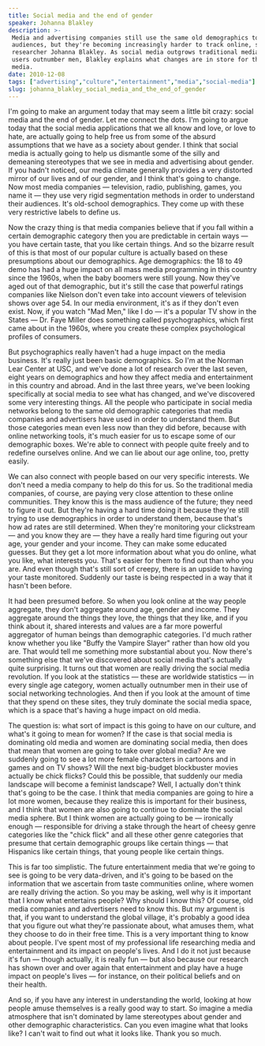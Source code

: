```yaml
---
title: Social media and the end of gender
speaker: Johanna Blakley
description: >-
 Media and advertising companies still use the same old demographics to understand
 audiences, but they're becoming increasingly harder to track online, says media
 researcher Johanna Blakley. As social media outgrows traditional media, and women
 users outnumber men, Blakley explains what changes are in store for the future of
 media.
date: 2010-12-08
tags: ["advertising","culture","entertainment","media","social-media"]
slug: johanna_blakley_social_media_and_the_end_of_gender
---
```


I'm going to make an argument today that may seem a little bit crazy: social media and the
end of gender. Let me connect the dots. I'm going to argue today that the social media
applications that we all know and love, or love to hate, are actually going to help free
us from some of the absurd assumptions that we have as a society about gender. I think
that social media is actually going to help us dismantle some of the silly and demeaning
stereotypes that we see in media and advertising about gender. If you hadn't noticed, our
media climate generally provides a very distorted mirror of our lives and of our gender,
and I think that's going to change. Now most media companies — television, radio,
publishing, games, you name it — they use very rigid segmentation methods in order to
understand their audiences. It's old-school demographics. They come up with these very
restrictive labels to define us.

Now the crazy thing is that media companies believe that if you fall within a certain
demographic category then you are predictable in certain ways — you have certain taste,
that you like certain things. And so the bizarre result of this is that most of our
popular culture is actually based on these presumptions about our demographics. Age
demographics: the 18 to 49 demo has had a huge impact on all mass media programming in
this country since the 1960s, when the baby boomers were still young. Now they've aged out
of that demographic, but it's still the case that powerful ratings companies like Nielson
don't even take into account viewers of television shows over age 54. In our media
environment, it's as if they don't even exist. Now, if you watch "Mad Men," like I do —
it's a popular TV show in the States — Dr. Faye Miller does something called
psychographics, which first came about in the 1960s, where you create these complex
psychological profiles of consumers.

But psychographics really haven't had a huge impact on the media business. It's really
just been basic demographics. So I'm at the Norman Lear Center at USC, and we've done a lot
of research over the last seven, eight years on demographics and how they affect media and
entertainment in this country and abroad. And in the last three years, we've been looking
specifically at social media to see what has changed, and we've discovered some very
interesting things. All the people who participate in social media networks belong to the
same old demographic categories that media companies and advertisers have used in order to
understand them. But those categories mean even less now than they did before, because
with online networking tools, it's much easier for us to escape some of our demographic
boxes. We're able to connect with people quite freely and to redefine ourselves online.
And we can lie about our age online, too, pretty easily.

We can also connect with people based on our very specific interests. We don't need a
media company to help do this for us. So the traditional media companies, of course, are
paying very close attention to these online communities. They know this is the mass
audience of the future; they need to figure it out. But they're having a hard time doing
it because they're still trying to use demographics in order to understand them, because
that's how ad rates are still determined. When they're monitoring your clickstream — and
you know they are — they have a really hard time figuring out your age, your gender and
your income. They can make some educated guesses. But they get a lot more information
about what you do online, what you like, what interests you. That's easier for them to
find out than who you are. And even though that's still sort of creepy, there is an upside
to having your taste monitored. Suddenly our taste is being respected in a way that it
hasn't been before.

It had been presumed before. So when you look online at the way people aggregate, they
don't aggregate around age, gender and income. They aggregate around the things they love,
the things that they like, and if you think about it, shared interests and values are a
far more powerful aggregator of human beings than demographic categories. I'd much rather
know whether you like "Buffy the Vampire Slayer" rather than how old you are. That would
tell me something more substantial about you. Now there's something else that we've
discovered about social media that's actually quite surprising. It turns out that women
are really driving the social media revolution. If you look at the statistics — these are
worldwide statistics — in every single age category, women actually outnumber men in their
use of social networking technologies. And then if you look at the amount of time that
they spend on these sites, they truly dominate the social media space, which is a space
that's having a huge impact on old media.

The question is: what sort of impact is this going to have on our culture, and what's it
going to mean for women? If the case is that social media is dominating old media and
women are dominating social media, then does that mean that women are going to take over
global media? Are we suddenly going to see a lot more female characters in cartoons and in
games and on TV shows? Will the next big-budget blockbuster movies actually be chick
flicks? Could this be possible, that suddenly our media landscape will become a feminist
landscape? Well, I actually don't think that's going to be the case. I think that media
companies are going to hire a lot more women, because they realize this is important for
their business, and I think that women are also going to continue to dominate the social
media sphere. But I think women are actually going to be — ironically enough — responsible
for driving a stake through the heart of cheesy genre categories like the "chick flick"
and all these other genre categories that presume that certain demographic groups like
certain things — that Hispanics like certain things, that young people like certain
things.

This is far too simplistic. The future entertainment media that we're going to see is
going to be very data-driven, and it's going to be based on the information that we
ascertain from taste communities online, where women are really driving the action. So you
may be asking, well why is it important that I know what entertains people? Why should I
know this? Of course, old media companies and advertisers need to know this. But my
argument is that, if you want to understand the global village, it's probably a good idea
that you figure out what they're passionate about, what amuses them, what they choose to
do in their free time. This is a very important thing to know about people. I've spent
most of my professional life researching media and entertainment and its impact on
people's lives. And I do it not just because it's fun — though actually, it is really fun
— but also because our research has shown over and over again that entertainment and play
have a huge impact on people's lives — for instance, on their political beliefs and on
their health.

And so, if you have any interest in understanding the world, looking at how people amuse
themselves is a really good way to start. So imagine a media atmosphere that isn't
dominated by lame stereotypes about gender and other demographic characteristics. Can you
even imagine what that looks like? I can't wait to find out what it looks like. Thank you
so much.

<!--
ad_duration=3.33
event="TEDWomen 2010"
external_start_time=0
has_talk_citation=0
intro_duration=11.82
is_subtitle_required="False"
is_talk_featured="True"
language="en"
language_swap="False"
native_language="en"
number_of_related_talks=6
number_of_speakers=1
number_of_subtitled_videos=35
number_of_tags=5
number_of_talk_download_languages=35
number_of_talk_more_resources=0
number_of_talk_recommendations=1
number_of_talks_take_actions=1
post_ad_duration=0.83
published_timestamp="2011-02-02 15:28:00"
recording_date="2010-12-08"
speaker_description="Media maven"
speaker_is_published=1
speaker_name="Johanna Blakley"
talk_more_resources=[]
talk_name="Social media and the end of gender"
talk_recommendations_blurb="The media maven shares further reading on women's roles online."
talks_tags=["advertising","culture","entertainment","media","social-media"]
url_audio="https://download.ted.com/talks/JohannaBlakley_2010W.mp3?apikey=acme-roadrunner"
url_photo_speaker="https://pe.tedcdn.com/images/ted/172158_254x191.jpg"
url_photo_talk="https://pe.tedcdn.com/images/ted/fcdff4adc05059acc261fc024b6f7f77cede029a_1600x1200.jpg"
url_webpage="https://www.ted.com/talks/johanna_blakley_social_media_and_the_end_of_gender"
video_type_name="TED Stage Talk"
-->